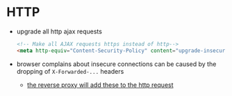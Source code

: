 # HTTP

- upgrade all http ajax requests
    ```html
    <!-- Make all AJAX requests https instead of http-->
    <meta http-equiv="Content-Security-Policy" content="upgrade-insecure-requests">
    ```

- browser complains about insecure connections can be caused by the dropping of `X-Forwarded-...` headers
    - [the reverse proxy will add these to the http request](https://developer.mozilla.org/en-US/docs/Web/HTTP/Headers/Forwarded)

